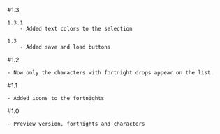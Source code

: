 #1.3
    
    1.3.1
        - Added text colors to the selection

    1.3
        - Added save and load buttons

#1.2

    - Now only the characters with fortnight drops appear on the list.

#1.1

    - Added icons to the fortnights

#1.0

    - Preview version, fortnights and characters
